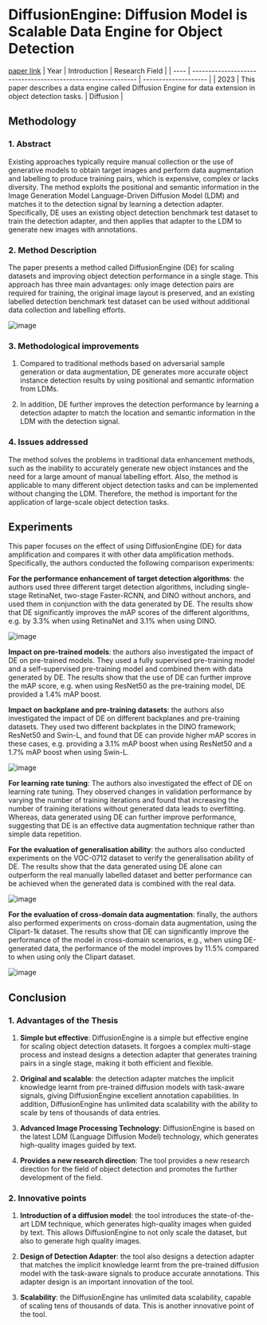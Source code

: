 # DiffusionEngine: Diffusion Model is Scalable Data Engine for Object Detection
[paper link](https://arxiv.org/pdf/2309.03893) 
| Year | Introduction                                                         | Research Field                 |
| ---- | ------------------------------------------------------------ | -------------------- |
| 2023 | This paper describes a data engine called Diffusion Engine for data extension in object detection tasks.          |  Diffusion        |

## Methodology

### 1. Abstract
Existing approaches typically require manual collection or the use of generative models to obtain target images and perform data augmentation and labelling to produce training pairs, which is expensive, complex or lacks diversity. The method exploits the positional and semantic information in the Image Generation Model Language-Driven Diffusion Model (LDM) and matches it to the detection signal by learning a detection adapter. Specifically, DE uses an existing object detection benchmark test dataset to train the detection adapter, and then applies that adapter to the LDM to generate new images with annotations.

### 2. Method Description 
The paper presents a method called DiffusionEngine (DE) for scaling datasets and improving object detection performance in a single stage. This approach has three main advantages: only image detection pairs are required for training, the original image layout is preserved, and an existing labelled detection benchmark test dataset can be used without additional data collection and labelling efforts.

![image](https://github.com/user-attachments/assets/3ca85c0e-d071-478f-8fd8-4ead53631ea5)

### 3. Methodological improvements
  1. Compared to traditional methods based on adversarial sample generation or data augmentation, DE generates more accurate object instance detection results by using positional and semantic information from LDMs.
  
  2. In addition, DE further improves the detection performance by learning a detection adapter to match the location and semantic information in the LDM with the detection signal.

### 4. Issues addressed 
The method solves the problems in traditional data enhancement methods, such as the inability to accurately generate new object instances and the need for a large amount of manual labelling effort. Also, the method is applicable to many different object detection tasks and can be implemented without changing the LDM. Therefore, the method is important for the application of large-scale object detection tasks.

## Experiments
This paper focuses on the effect of using DiffusionEngine (DE) for data amplification and compares it with other data amplification methods. Specifically, the authors conducted the following comparison experiments:

**For the performance enhancement of target detection algorithms**: the authors used three different target detection algorithms, including single-stage RetinaNet, two-stage Faster-RCNN, and DINO without anchors, and used them in conjunction with the data generated by DE. The results show that DE significantly improves the mAP scores of the different algorithms, e.g. by 3.3% when using RetinaNet and 3.1% when using DINO.

![image](https://github.com/user-attachments/assets/a122842a-d6e0-449a-9c34-2563b9e6888d)

**Impact on pre-trained models**: the authors also investigated the impact of DE on pre-trained models. They used a fully supervised pre-training model and a self-supervised pre-training model and combined them with data generated by DE. The results show that the use of DE can further improve the mAP score, e.g. when using ResNet50 as the pre-training model, DE provided a 1.4% mAP boost.

**Impact on backplane and pre-training datasets**: the authors also investigated the impact of DE on different backplanes and pre-training datasets. They used two different backplates in the DINO framework; ResNet50 and Swin-L, and found that DE can provide higher mAP scores in these cases, e.g. providing a 3.1% mAP boost when using ResNet50 and a 1.7% mAP boost when using Swin-L.

![image](https://github.com/user-attachments/assets/ca9fa3b5-cf1a-4954-a0a3-6ca752f484a3)

**For learning rate tuning**: The authors also investigated the effect of DE on learning rate tuning. They observed changes in validation performance by varying the number of training iterations and found that increasing the number of training iterations without generated data leads to overfitting. Whereas, data generated using DE can further improve performance, suggesting that DE is an effective data augmentation technique rather than simple data repetition.

**For the evaluation of generalisation ability**: the authors also conducted experiments on the VOC-0712 dataset to verify the generalisation ability of DE. The results show that the data generated using DE alone can outperform the real manually labelled dataset and better performance can be achieved when the generated data is combined with the real data.

![image](https://github.com/user-attachments/assets/2e97a0f4-8ad6-4b84-b78f-e566bab79048)

**For the evaluation of cross-domain data augmentation**: finally, the authors also performed experiments on cross-domain data augmentation, using the Clipart-1k dataset. The results show that DE can significantly improve the performance of the model in cross-domain scenarios, e.g., when using DE-generated data, the performance of the model improves by 11.5% compared to when using only the Clipart dataset. 

![image](https://github.com/user-attachments/assets/5d037719-d495-4383-93ac-24f40e1e619f)

## Conclusion

### 1. Advantages of the Thesis
  1. **Simple but effective**: DiffusionEngine is a simple but effective engine for scaling object detection datasets. It forgoes a complex multi-stage process and instead designs a detection adapter that generates training pairs in a single stage, making it both efficient and flexible.
  
  2. **Original and scalable**: the detection adapter matches the implicit knowledge learnt from pre-trained diffusion models with task-aware signals, giving DiffusionEngine excellent annotation capabilities. In addition, DiffusionEngine has unlimited data scalability with the ability to scale by tens of thousands of data entries.
  
  3. **Advanced Image Processing Technology**: DiffusionEngine is based on the latest LDM (Language Diffusion Model) technology, which generates high-quality images guided by text.
  
  4. **Provides a new research direction**: The tool provides a new research direction for the field of object detection and promotes the further development of the field.

### 2. Innovative points
  1. **Introduction of a diffusion model**: the tool introduces the state-of-the-art LDM technique, which generates high-quality images when guided by text. This allows DiffusionEngine to not only scale the dataset, but also to generate high quality images.
  
  2. **Design of Detection Adapter**: the tool also designs a detection adapter that matches the implicit knowledge learnt from the pre-trained diffusion model with the task-aware signals to produce accurate annotations. This adapter design is an important innovation of the tool.
  
  3. **Scalability**: the DiffusionEngine has unlimited data scalability, capable of scaling tens of thousands of data. This is another innovative point of the tool.  

